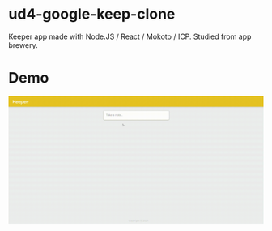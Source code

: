 # ud4-google-keep-clone
Keeper app made with Node.JS / React / Mokoto / ICP. Studied from app brewery.

# Demo
![Demo](demo.gif)

